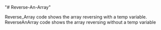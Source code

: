 "# Reverse-An-Array" 

Reverse_Array code shows the array reversing with a temp variable.
ReverseAnArray code shows the array reversing without a temp variable
